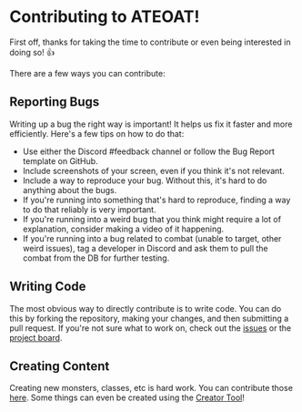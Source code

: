 # Contributing to ATEOAT!

First off, thanks for taking the time to contribute or even being interested in doing so! :+1:

There are a few ways you can contribute:

## Reporting Bugs

Writing up a bug the right way is important! It helps us fix it faster and more efficiently. Here's a few tips on how to do that:

- Use either the Discord #feedback channel or follow the Bug Report template on GitHub.
- Include screenshots of your screen, even if you think it's not relevant.
- Include a way to reproduce your bug. Without this, it's hard to do anything about the bugs.
- If you're running into something that's hard to reproduce, finding a way to do that reliably is very important.
- If you're running into a weird bug that you think might require a lot of explanation, consider making a video of it happening.
- If you're running into a bug related to combat (unable to target, other weird issues), tag a developer in Discord and ask them to pull the combat from the DB for further testing.

## Writing Code

The most obvious way to directly contribute is to write code. You can do this by forking the repository, making your changes, and then submitting a pull request. If you're not sure what to work on, check out the [issues](https://github.com/After-the-End-of-All-Things/game/issues) or the [project board](https://github.com/orgs/After-the-End-of-All-Things/projects/1).

## Creating Content

Creating new monsters, classes, etc is hard work. You can contribute those [here](https://github.com/After-the-End-of-All-Things/content). Some things can even be created using the [Creator Tool](https://creator.ateoat.com)!
